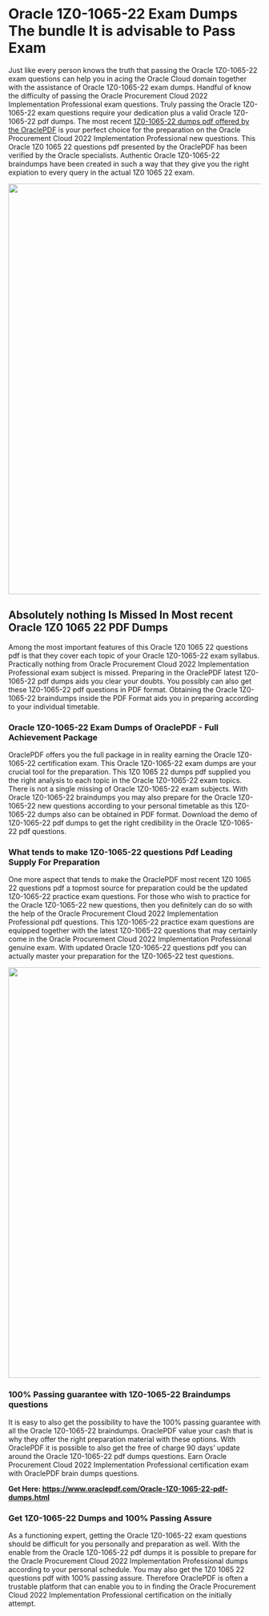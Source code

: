 <h1>Oracle 1Z0-1065-22 Exam Dumps The bundle It is advisable to Pass Exam</h1>
<p>Just like every person knows the truth that passing the Oracle 1Z0-1065-22 exam questions can help you in acing the&nbsp;Oracle Cloud&nbsp;domain together with the assistance of Oracle 1Z0-1065-22 exam dumps. Handful of know the difficulty of passing the Oracle Procurement Cloud 2022 Implementation Professional exam questions. Truly passing the Oracle 1Z0-1065-22 exam questions require your dedication plus a valid Oracle 1Z0-1065-22 pdf dumps. The most recent&nbsp;<a href="https://www.oraclepdf.com/Oracle-1Z0-1065-22-pdf-dumps.html">1Z0-1065-22 dumps pdf offered by the OraclePDF</a>&nbsp;is your perfect choice for the preparation on the Oracle Procurement Cloud 2022 Implementation Professional new questions. This Oracle 1Z0 1065 22 questions pdf presented by the OraclePDF has been verified by the Oracle specialists. Authentic Oracle 1Z0-1065-22 braindumps have been created in such a way that they give you the right expiation to every query in the actual 1Z0 1065 22 exam.</p>
<p><a href="https://www.oraclepdf.com/Oracle-1Z0-1065-22-pdf-dumps.html"><img src="https://i.ibb.co/mJY6Knz/1.png" width="820" /></a></p>
<h2>Absolutely nothing Is Missed In Most recent Oracle 1Z0 1065 22 PDF Dumps</h2>
<p>Among the most important features of this Oracle 1Z0 1065 22 questions pdf is that they cover each topic of your Oracle 1Z0-1065-22 exam syllabus. Practically nothing from Oracle Procurement Cloud 2022 Implementation Professional exam subject is missed. Preparing in the OraclePDF latest 1Z0-1065-22 pdf dumps aids you clear your doubts. You possibly can also get these 1Z0-1065-22 pdf questions in PDF format. Obtaining the Oracle 1Z0-1065-22 braindumps inside the PDF Format aids you in preparing according to your individual timetable.</p>
<h3>Oracle 1Z0-1065-22 Exam Dumps of OraclePDF - Full Achievement Package</h3>
<p>OraclePDF offers you the full package in in reality earning the Oracle 1Z0-1065-22 certification exam. This Oracle 1Z0-1065-22 exam dumps are your crucial tool for the preparation. This 1Z0 1065 22 dumps pdf supplied you the right analysis to each topic in the Oracle 1Z0-1065-22 exam topics. There is not a single missing of Oracle 1Z0-1065-22 exam subjects. With Oracle 1Z0-1065-22 braindumps you may also prepare for the Oracle 1Z0-1065-22 new questions according to your personal timetable as this 1Z0-1065-22 dumps also can be obtained in PDF format. Download the demo of 1Z0-1065-22 pdf dumps to get the right credibility in the Oracle 1Z0-1065-22 pdf questions.</p>
<h3>What tends to make 1Z0-1065-22 questions Pdf Leading Supply For Preparation</h3>
<p>One more aspect that tends to make the OraclePDF most recent 1Z0 1065 22 questions pdf a topmost source for preparation could be the updated 1Z0-1065-22 practice exam questions. For those who wish to practice for the Oracle 1Z0-1065-22 new questions, then you definitely can do so with the help of the Oracle Procurement Cloud 2022 Implementation Professional pdf questions. This 1Z0-1065-22 practice exam questions are equipped together with the latest 1Z0-1065-22 questions that may certainly come in the Oracle Procurement Cloud 2022 Implementation Professional genuine exam. With updated Oracle 1Z0-1065-22 questions pdf you can actually master your preparation for the 1Z0-1065-22 test questions.</p>
<p><img src="https://i.ibb.co/TWQ7T6D/2.png" width="820" /></p>
<h3>100% Passing guarantee with 1Z0-1065-22 Braindumps questions</h3>
<p>It is easy to also get the possibility to have the 100% passing guarantee with all the Oracle 1Z0-1065-22 braindumps. OraclePDF value your cash that is why they offer the right preparation material with these options. With OraclePDF it is possible to also get the free of charge 90 days&rsquo; update around the Oracle 1Z0-1065-22 pdf dumps questions. Earn Oracle Procurement Cloud 2022 Implementation Professional certification exam with&nbsp;OraclePDF&nbsp;brain dumps questions.</p>
<p><strong>Get Here: <a href="https://www.oraclepdf.com/Oracle-1Z0-1065-22-pdf-dumps.html">https://www.oraclepdf.com/Oracle-1Z0-1065-22-pdf-dumps.html</a></strong></p>
<h3>Get 1Z0-1065-22&nbsp;Dumps&nbsp;and 100% Passing Assure</h3>
<p>As a functioning expert, getting the Oracle 1Z0-1065-22 exam questions should be difficult for you personally and preparation as well. With the enable from the Oracle 1Z0-1065-22 pdf dumps it is possible to prepare for the Oracle Procurement Cloud 2022 Implementation Professional dumps according to your personal schedule. You may also get the 1Z0 1065 22 questions pdf with 100% passing assure. Therefore OraclePDF is often a trustable platform that can enable you to in finding the Oracle Procurement Cloud 2022 Implementation Professional certification on the initially attempt.</p>
